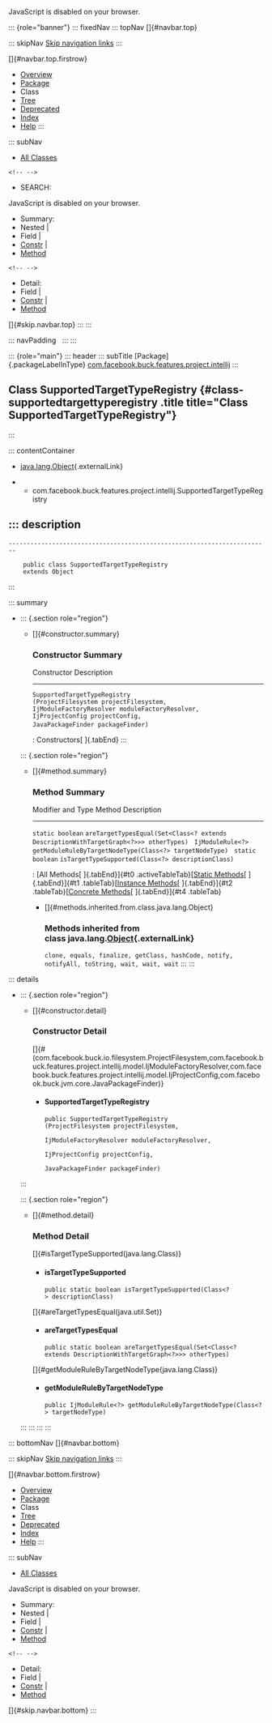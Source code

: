 <div>

JavaScript is disabled on your browser.

</div>

::: {role="banner"}
::: fixedNav
::: topNav
[]{#navbar.top}

::: skipNav
[Skip navigation links](#skip.navbar.top "Skip navigation links")
:::

[]{#navbar.top.firstrow}

-   [Overview](../../../../../../index.html)
-   [Package](package-summary.html)
-   Class
-   [Tree](package-tree.html)
-   [Deprecated](../../../../../../deprecated-list.html)
-   [Index](../../../../../../index-all.html)
-   [Help](../../../../../../help-doc.html)
:::

::: subNav
-   [All Classes](../../../../../../allclasses.html)

```{=html}
<!-- -->
```
-   SEARCH:

<div>

<div>

JavaScript is disabled on your browser.

</div>

</div>

<div>

-   Summary: 
-   Nested \| 
-   Field \| 
-   [Constr](#constructor.summary) \| 
-   [Method](#method.summary)

```{=html}
<!-- -->
```
-   Detail: 
-   Field \| 
-   [Constr](#constructor.detail) \| 
-   [Method](#method.detail)

</div>

[]{#skip.navbar.top}
:::
:::

::: navPadding
 
:::
:::

::: {role="main"}
::: header
::: subTitle
[Package]{.packageLabelInType} [com.facebook.buck.features.project.intellij](package-summary.html)
:::

## Class SupportedTargetTypeRegistry {#class-supportedtargettyperegistry .title title="Class SupportedTargetTypeRegistry"}
:::

::: contentContainer
-   [java.lang.Object](http://docs.oracle.com/javase/7/docs/api/java/lang/Object.html?is-external=true "class or interface in java.lang"){.externalLink}

-   -   com.facebook.buck.features.project.intellij.SupportedTargetTypeRegistry

::: description
-   

    ------------------------------------------------------------------------

        public class SupportedTargetTypeRegistry
        extends Object
:::

::: summary
-   ::: {.section role="region"}
    -   []{#constructor.summary}

        ### Constructor Summary

          Constructor                                                                                                                                                                                                                                                          Description
          -------------------------------------------------------------------------------------------------------------------------------------------------------------------------------------------------------------------------------------------------------------------- -------------
          `SupportedTargetTypeRegistry​(ProjectFilesystem projectFilesystem,                            IjModuleFactoryResolver moduleFactoryResolver,                            IjProjectConfig projectConfig,                            JavaPackageFinder packageFinder)`    

          : Constructors[ ]{.tabEnd}
    :::

    ::: {.section role="region"}
    -   []{#method.summary}

        ### Method Summary

          Modifier and Type   Method                                                                                  Description
          ------------------- --------------------------------------------------------------------------------------- -------------
          `static boolean`    `areTargetTypesEqual​(Set<Class<? extends DescriptionWithTargetGraph<?>>> otherTypes)`    
          `IjModuleRule<?>`   `getModuleRuleByTargetNodeType​(Class<?> targetNodeType)`                                 
          `static boolean`    `isTargetTypeSupported​(Class<?> descriptionClass)`                                       

          : [All Methods[ ]{.tabEnd}]{#t0 .activeTableTab}[[Static
          Methods](javascript:show(1);)[ ]{.tabEnd}]{#t1
          .tableTab}[[Instance
          Methods](javascript:show(2);)[ ]{.tabEnd}]{#t2
          .tableTab}[[Concrete
          Methods](javascript:show(8);)[ ]{.tabEnd}]{#t4 .tableTab}

        -   []{#methods.inherited.from.class.java.lang.Object}

            ### Methods inherited from class java.lang.[Object](http://docs.oracle.com/javase/7/docs/api/java/lang/Object.html?is-external=true "class or interface in java.lang"){.externalLink}

            `clone, equals, finalize, getClass, hashCode, notify, notifyAll, toString, wait, wait, wait`
    :::
:::

::: details
-   ::: {.section role="region"}
    -   []{#constructor.detail}

        ### Constructor Detail

        []{#<init>(com.facebook.buck.io.filesystem.ProjectFilesystem,com.facebook.buck.features.project.intellij.model.IjModuleFactoryResolver,com.facebook.buck.features.project.intellij.model.IjProjectConfig,com.facebook.buck.jvm.core.JavaPackageFinder)}

        -   #### SupportedTargetTypeRegistry

                public SupportedTargetTypeRegistry​(ProjectFilesystem projectFilesystem,
                                                   IjModuleFactoryResolver moduleFactoryResolver,
                                                   IjProjectConfig projectConfig,
                                                   JavaPackageFinder packageFinder)
    :::

    ::: {.section role="region"}
    -   []{#method.detail}

        ### Method Detail

        []{#isTargetTypeSupported(java.lang.Class)}

        -   #### isTargetTypeSupported

            ``` methodSignature
            public static boolean isTargetTypeSupported​(Class<?> descriptionClass)
            ```

        []{#areTargetTypesEqual(java.util.Set)}

        -   #### areTargetTypesEqual

            ``` methodSignature
            public static boolean areTargetTypesEqual​(Set<Class<? extends DescriptionWithTargetGraph<?>>> otherTypes)
            ```

        []{#getModuleRuleByTargetNodeType(java.lang.Class)}

        -   #### getModuleRuleByTargetNodeType

            ``` methodSignature
            public IjModuleRule<?> getModuleRuleByTargetNodeType​(Class<?> targetNodeType)
            ```
    :::
:::
:::
:::

::: bottomNav
[]{#navbar.bottom}

::: skipNav
[Skip navigation links](#skip.navbar.bottom "Skip navigation links")
:::

[]{#navbar.bottom.firstrow}

-   [Overview](../../../../../../index.html)
-   [Package](package-summary.html)
-   Class
-   [Tree](package-tree.html)
-   [Deprecated](../../../../../../deprecated-list.html)
-   [Index](../../../../../../index-all.html)
-   [Help](../../../../../../help-doc.html)
:::

::: subNav
-   [All Classes](../../../../../../allclasses.html)

<div>

<div>

JavaScript is disabled on your browser.

</div>

</div>

<div>

-   Summary: 
-   Nested \| 
-   Field \| 
-   [Constr](#constructor.summary) \| 
-   [Method](#method.summary)

```{=html}
<!-- -->
```
-   Detail: 
-   Field \| 
-   [Constr](#constructor.detail) \| 
-   [Method](#method.detail)

</div>

[]{#skip.navbar.bottom}
:::
